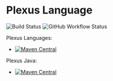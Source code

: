 # Plexus Language
![Build Status](https://github.com/codehaus-plexus/plexus-languages/workflows/GitHub%20CI/badge.svg)
![GitHub Workflow Status](https://img.shields.io/github/actions/workflow/status/codehaus-plexus/plexus-languages/maven.yml?branch=master)

Plexus Languages:

 * [![Maven Central](https://img.shields.io/maven-central/v/org.codehaus.plexus/plexus-languages.svg?label=Maven%20Central)](https://search.maven.org/artifact/org.codehaus.plexus/plexus-languages)

Plexus Java:

 * [![Maven Central](https://img.shields.io/maven-central/v/org.codehaus.plexus/plexus-java.svg?label=Maven%20Central)](https://search.maven.org/artifact/org.codehaus.plexus/plexus-java)
